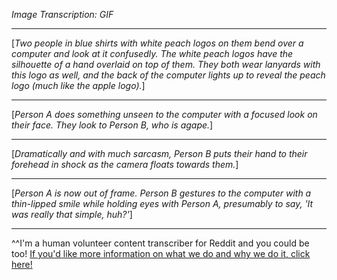 *Image Transcription: GIF*

---

[*Two people in blue shirts with white peach logos on them bend over a computer and look at it confusedly. The white peach logos have the silhouette of a hand overlaid on top of them. They both wear lanyards with this logo as well, and the back of the computer lights up to reveal the peach logo (much like the apple logo).*]

---

[*Person A does something unseen to the computer with a focused look on their face. They look to Person B, who is agape.*]

---

[*Dramatically and with much sarcasm, Person B puts their hand to their forehead in shock as the camera floats towards them.*]

---

[*Person A is now out of frame. Person B gestures to the computer with a thin-lipped smile while holding eyes with Person A, presumably to say, 'It was really that simple, huh?'*]

---

^^I'm&#32;a&#32;human&#32;volunteer&#32;content&#32;transcriber&#32;for&#32;Reddit&#32;and&#32;you&#32;could&#32;be&#32;too!&#32;[If&#32;you'd&#32;like&#32;more&#32;information&#32;on&#32;what&#32;we&#32;do&#32;and&#32;why&#32;we&#32;do&#32;it,&#32;click&#32;here!](https://www.reddit.com/r/TranscribersOfReddit/wiki/index)
